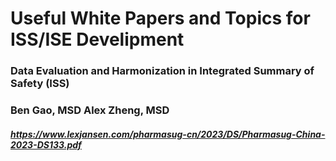 # Useful White Papers and Topics for ISS/ISE Develipment

### Data Evaluation and Harmonization in Integrated Summary of Safety (ISS)
### Ben Gao, MSD Alex Zheng, MSD
##### https://www.lexjansen.com/pharmasug-cn/2023/DS/Pharmasug-China-2023-DS133.pdf
